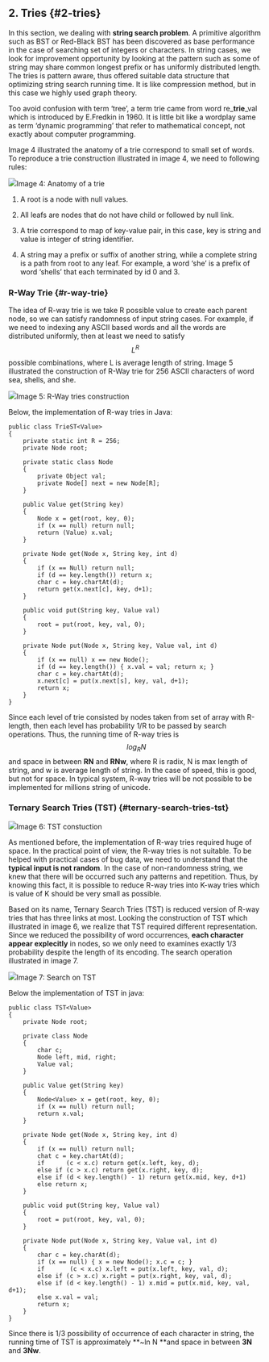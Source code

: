 ## 2. Tries {#2-tries}

In this section, we dealing with **string search problem**. A primitive algorithm such as BST or Red-Black BST has been discovered as base performance in the case of searching set of integers or characters. In string cases, we look for improvement opportunity by looking at the pattern such as some of string may share common longest prefix or has uniformly distributed length. The tries is pattern aware, thus offered suitable data structure that optimizing string search running time. It is like compression method, but in this case we highly used graph theory.

Too avoid confusion with term ‘tree’, a term trie came from word re\_**trie**\_val which is introduced by E.Fredkin in 1960. It is little bit like a wordplay same as term ‘dynamic programming’ that refer to mathematical concept, not exactly about computer programming.

Image 4 illustrated the anatomy of a trie correspond to small set of words. To reproduce a trie construction illustrated in image 4, we need to following rules:

![](../assets/image5.png)Image 4: Anatomy of a trie

1. A root is a node with null values.

2. All leafs are nodes that do not have child or followed by null link.

3. A trie correspond to map of key-value pair, in this case, key is string and value is integer of string identifier.

4. A string may a prefix or suffix of another string, while a complete string is a path from root to any leaf. For example, a word ‘she’ is a prefix of word ‘shells’ that each terminated by id 0 and 3.

### R-Way Trie {#r-way-trie}

The idea of R-way trie is we take R possible value to create each parent node, so we can satisfy randomness of input string cases. For example, if we need to indexing any ASCII based words and all the words are distributed uniformly, then at least we need to satisfy $$L^R$$ possible combinations, where L is average length of string. Image 5 illustrated the construction of R-Way trie for 256 ASCII characters of word sea, shells, and she.

![](../assets/image6.png)Image 5: R-Way tries construction

Below, the implementation of R-way tries in Java:

```
public class TrieST<Value>
{
    private static int R = 256;
    private Node root;

    private static class Node
    {
        private Object val;
        private Node[] next = new Node[R];
    }

    public Value get(String key)
    {
        Node x = get(root, key, 0);
        if (x == null) return null;
        return (Value) x.val;
    }

    private Node get(Node x, String key, int d)
    {
        if (x == Null) return null;
        if (d == key.length()) return x;
        char c = key.chartAt(d);
        return get(x.next[c], key, d+1);
    }

    public void put(String key, Value val)
    {
        root = put(root, key, val, 0);
    }

    private Node put(Node x, String key, Value val, int d)
    {
        if (x == null) x == new Node();
        if (d == key.length()) { x.val = val; return x; }
        char c = key.chartAt(d);
        x.next[c] = put(x.next[s], key, val, d+1);
        return x;
    }
}
```

Since each level of trie consisted by nodes taken from set of array with R-length, then each level has probability 1/R to be passed by search operations. Thus, the running time of R-way tries is $$~log_RN$$ and space in between **RN** and **RNw**, where R is radix, N is max length of string, and w is average length of string. In the case of speed, this is good, but not for space. In typical system, R-way tries will be not possible to be implemented for millions string of unicode.

### Ternary Search Tries \(TST\) {#ternary-search-tries-tst}

![](../assets/image7.png)Image 6: TST constuction

As mentioned before, the implementation of R-way tries required huge of space. In the practical point of view, the R-way tries is not suitable. To be helped with practical cases of bug data, we need to understand that the **typical input is not random**. In the case of non-randomness string, we knew that there will be occurred such any patterns and repetition. Thus, by knowing this fact, it is possible to reduce R-way tries into K-way tries which is value of K should be very small as possible.

Based on its name, Ternary Search Tries \(TST\) is reduced version of R-way tries that has three links at most. Looking the construction of TST which illustrated in image 6, we realize that TST required different representation. Since we reduced the possibility of word occurrences, **each character appear explecitly** in nodes, so we only need to examines exactly 1/3 probability despite the length of its encoding. The search operation illustrated in image 7.

![](../assets/image8.png)Image 7: Search on TST

Below the implementation of TST in java:

```
public class TST<Value>
{
    private Node root;

    private class Node
    {
        char c;
        Node left, mid, right;
        Value val;
    }

    public Value get(String key)
    {
        Node<Value> x = get(root, key, 0);
        if (x == null) return null;
        return x.val;
    }

    private Node get(Node x, String key, int d)
    {
        if (x == null) return null;
        chat c = key.chartAt(d);
        if      (c < x.c) return get(x.left, key, d);
        else if (c > x.c) return get(x.right, key, d);
        else if (d < key.length() - 1) return get(x.mid, key, d+1)
        else return x;
    }

    public void put(String key, Value val)
    {
        root = put(root, key, val, 0);
    }

    private Node put(Node x, String key, Value val, int d)
    {
        char c = key.charAt(d);
        if (x == null) { x = new Node(); x.c = c; }
        if       (c < x.c) x.left = put(x.left, key, val, d);
        else if (c > x.c) x.right = put(x.right, key, val, d);
        else if (d < key.length() - 1) x.mid = put(x.mid, key, val, d+1);
        else x.val = val;
        return x;
    }
}
```

Since there is 1/3 possibility of occurrence of each character in string, the running time of TST is approximately **~ln N **and space in between **3N** and **3Nw**.

